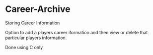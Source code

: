 # Career-Archive
Storing Career Information

Option to add a players career iformation and then view or delete that particular players information.

Done using C only
